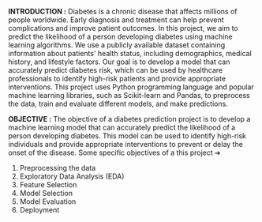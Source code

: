 **INTRODUCTION :**
Diabetes is a chronic disease that affects millions of people worldwide. Early
diagnosis and treatment can help prevent complications and improve patient
outcomes. In this project, we aim to predict the likelihood of a person developing
diabetes using machine learning algorithms. We use a publicly available dataset
containing information about patients' health status, including demographics,
medical history, and lifestyle factors. Our goal is to develop a model that can
accurately predict diabetes risk, which can be used by healthcare professionals to
identify high-risk patients and provide appropriate interventions. This project uses
Python programming language and popular machine learning libraries, such as
Scikit-learn and Pandas, to preprocess the data, train and evaluate different models,
and make predictions.


**OBJECTIVE :**
The objective of a diabetes prediction project is to develop a machine learning model
that can accurately predict the likelihood of a person developing diabetes. This
model can be used to identify high-risk individuals and provide appropriate
interventions to prevent or delay the onset of the disease. Some specific objectives
of a this project ➔ 
1. Preprocessing the data
2. Exploratory Data Analysis (EDA)
3. Feature Selection
4. Model Selection
5. Model Evaluation
6. Deployment
